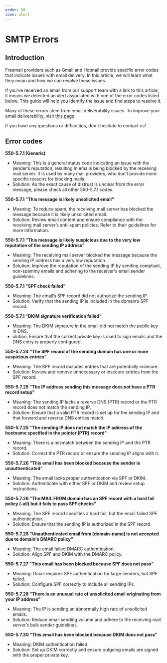 ```yaml
---
order: 50
icon: alert
---
```


# SMTP Errors

## Introduction ##

Freemail providers such as Gmail and Hotmail provide specific error codes that indicate issues with email delivery. In this article, we will learn what they mean and how we can resolve these issues.

If you've received an email from our support team with a link to this article, it means we detected an alert associated with one of the error codes listed below. This guide will help you identify the issue and find steps to resolve it.

Many of these errors stem from email deliverability issues. To improve your email deliverability, visit [this page](https://docs.turbostack.app/turbostack_configuration/mail/deliverability/ "this page").

If you have any questions or difficulties, don't hesitate to contact us!

## Error codes ##

**550-5.7.1 (Generic)**

- Meaning: This is a general status code indicating an issue with the sender’s reputation, resulting in emails being blocked by the receiving mail server. It is used by many mail providers, who don’t provide more specific reasons for blocking mails.
- Solution: As the exact cause of distrust is unclear from the error message, please check all other 550-5.7.1 codes. 

**550-5.7.1 "This message is likely unsolicited email"**

- Meaning: To reduce spam, the receiving mail server has blocked the message because it is likely unsolicited email.
- Solution: Review email content and ensure compliance with the receiving mail server’s anti-spam policies. Refer to their guidelines for more information. 

**550-5.7.1 "This message is likely suspicious due to the very low reputation of the sending IP address"**

- Meaning: The receiving mail server blocked the message because the sending IP address has a very low reputation.
- Solution: Improve the reputation of the sending IP by sending compliant, non-spammy emails and adhering to the receiver's email sender guidelines. 

**550-5.7.1 "SPF check failed"**

- Meaning: The email’s SPF record did not authorize the sending IP.
- Solution: Verify that the sending IP is included in the domain’s SPF record. 

**550-5.7.1 "DKIM signature verification failed"**

- Meaning: The DKIM signature in the email did not match the public key in DNS.
- olution: Ensure that the correct private key is used to sign emails and the DNS entry is properly configured. 

**550-5.7.24 "The SPF record of the sending domain has one or more suspicious entries"**

- Meaning: The SPF record includes entries that are potentially insecure.
- Solution: Review and remove unnecessary or insecure entries from the SPF record. 

**550-5.7.25 "The IP address sending this message does not have a PTR record setup"**

- Meaning: The sending IP lacks a reverse DNS (PTR) record or the PTR record does not match the sending IP.
- Solution: Ensure that a valid PTR record is set up for the sending IP and that forward and reverse DNS entries match. 

**550-5.7.25 "The sending IP does not match the IP address of the hostname specified in the pointer (PTR) record"**

- Meaning: There is a mismatch between the sending IP and the PTR record.
- Solution: Correct the PTR record or ensure the sending IP aligns with it. 

**550-5.7.26 "This email has been blocked because the sender is unauthenticated"**

- Meaning: The email lacks proper authentication via SPF or DKIM.
- Solution: Authenticate with either SPF or DKIM and review setup instructions. 

**550-5.7.26 "The MAIL FROM domain has an SPF record with a hard fail policy (-all) but it fails to pass SPF checks"**

- Meaning: The SPF record specifies a hard fail, but the email failed SPF authentication.
- Solution: Ensure that the sending IP is authorized in the SPF record. 

**550-5.7.26 "Unauthenticated email from [domain-name] is not accepted due to domain's DMARC policy"**

- Meaning: The email failed DMARC authentication.
- Solution: Align SPF and DKIM with the DMARC policy. 

**550-5.7.27 "This email has been blocked because SPF does not pass"**

- Meaning: Gmail requires SPF authentication for large senders, but SPF failed.
- Solution: Configure SPF correctly to include all sending IPs. 

**550-5.7.28 "There is an unusual rate of unsolicited email originating from your IP address"**

- Meaning: The IP is sending an abnormally high rate of unsolicited emails.
- Solution: Reduce email sending volume and adhere to the receiving mail server’s bulk sender guidelines. 

**550-5.7.30 "This email has been blocked because DKIM does not pass"**

- Meaning: DKIM authentication failed.
- Solution: Set up DKIM correctly and ensure outgoing emails are signed with the proper private key.

